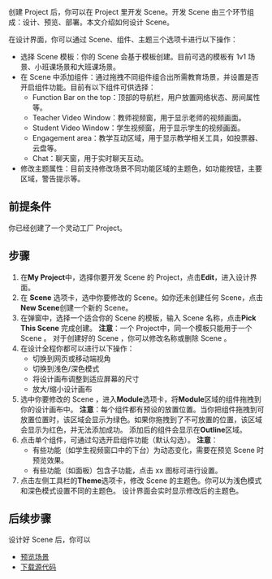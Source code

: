 创建 Project 后，你可以在 Project 里开发 Scene。开发 Scene 由三个环节组成：设计、预览、部署。本文介绍如何设计 Scene。

在设计界面，你可以通过 Scene、组件、主题三个选项卡进行以下操作：
- 选择 Scene 模板：你的 Scene 会基于模板创建。目前可选的模板有 1v1 场景、小班课场景和大班课场景。
- 在 Scene 中添加组件：通过拖拽不同组件组合出所需教育场景，并设置是否开启组件功能。目前有以下组件可供选择：
    -   Function Bar on the top：顶部的导航栏，用户放置网络状态、房间属性等。
    -   Teacher Video Window：教师视频窗，用于显示老师的视频画面。
    -   Student Video Window：学生视频窗，用于显示学生的视频画面。
    -   Engagement area：教学互动区域，用于显示教学相关工具，如投票器、云盘等。
    -   Chat：聊天窗，用于实时聊天互动。
- 修改主题属性：目前支持修改场景不同功能区域的主题色，如功能按钮，主要区域，警告提示等。
## 前提条件
你已经创建了一个灵动工厂 Project。
## 步骤
1. 在**My Project**中，选择你要开发 Scene 的 Project，点击**Edit**，进入设计界面。
2. 在 **Scene** 选项卡，选中你要修改的 Scene。如你还未创建任何 Scene，点击**New Scene**创建一个新的 Scene。
3. 在弹窗中，选择一个适合你的 Scene 的模板，输入 Scene 名称，点击**Pick This Scene** 完成创建。
   **注意**：一个 Project中，同一个模板只能用于一个 Scene 。
   对于创建好的 Scene ，你可以修改名称或删除 Scene 。
4. 在设计全程你都可以进行以下操作：
   - 切换到网页或移动端视角
   - 切换到浅色/深色模式
   - 将设计画布调整到适应屏幕的尺寸
   - 放大/缩小设计画布
5. 选中你要修改的 Scene ，进入**Module**选项卡，将**Module**区域的组件拖拽到你的设计画布中。
   **注意**：每个组件都有预设的放置位置。当你把组件拖拽到可放置位置时，该区域会显示为绿色。如果你拖拽到了不可放置的位置，该区域会显示为红色，并无法添加成功。
   添加后的组件会显示在**Outline**区域。
6. 点击单个组件，可通过勾选开启组件功能（默认勾选）。
   **注意**：
   - 有些功能（如学生视频窗口中的下台）为动态变化，需要在预览 Scene 时预览效果。
   - 有些功能（如面板）包含子功能，点击 xx 图标可进行设置。
7. 点击左侧工具栏的**Theme**选项卡，修改 Scene 的主题色。你可以为浅色模式和深色模式设置不同的主题色。
   设计界面会实时显示修改后的主题色。

## 后续步骤
设计好 Scene 后，你可以
- [预览场景]()
- [下载源代码]()





